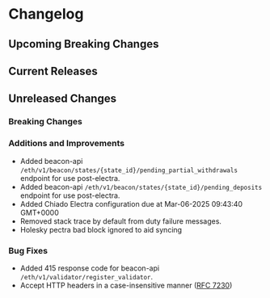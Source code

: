 # Changelog

## Upcoming Breaking Changes

## Current Releases

## Unreleased Changes

### Breaking Changes

### Additions and Improvements
 - Added beacon-api `/eth/v1/beacon/states/{state_id}/pending_partial_withdrawals` endpoint for use post-electra.
 - Added beacon-api `/eth/v1/beacon/states/{state_id}/pending_deposits` endpoint for use post-electra.
 - Added Chiado Electra configuration due at Mar-06-2025 09:43:40 GMT+0000
 - Removed stack trace by default from duty failure messages.
 - Holesky pectra bad block ignored to aid syncing

### Bug Fixes
 - Added 415 response code for beacon-api `/eth/v1/validator/register_validator`.
 - Accept HTTP headers in a case-insensitive manner ([RFC 7230](https://datatracker.ietf.org/doc/html/rfc7230#section-3.2))
